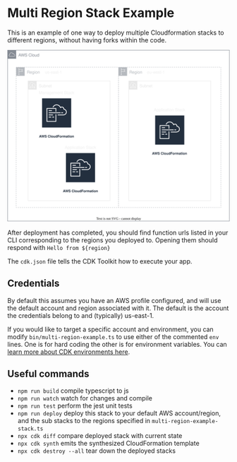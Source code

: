 # Multi Region Stack Example

This is an example of one way to deploy multiple Cloudformation stacks to different regions, without having forks within the code.

![Example multi-region architecture](docs/Arch.drawio.svg)

After deployment has completed, you should find function urls listed in your CLI corresponding to the regions you deployed to. Opening them should respond with `Hello from ${region}`

The `cdk.json` file tells the CDK Toolkit how to execute your app.

## Credentials
By default this assumes you have an AWS profile configured, and will use the default account and region associated with it. The default is the account the credentials belong to and (typically) us-east-1.

If you would like to target a specific account and environment, you can modify `bin/multi-region-example.ts` to use either of the commented `env` lines. One is for hard coding the other is for environment variables. You can [learn more about CDK environments here](https://docs.aws.amazon.com/cdk/latest/guide/environments.html).

## Useful commands

* `npm run build`          compile typescript to js
* `npm run watch`          watch for changes and compile
* `npm run test`           perform the jest unit tests
* `npm run deploy`         deploy this stack to your default AWS account/region, and the sub stacks to the regions specified in `multi-region-example-stack.ts`
* `npx cdk diff`           compare deployed stack with current state
* `npx cdk synth`          emits the synthesized CloudFormation template
* `npx cdk destroy --all`  tear down the deployed stacks

